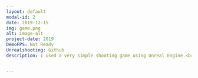 ```yaml
---
layout: default
modal-id: 2
date: 2019-12-15
img: game.png
alt: image-alt
project-date: 2019
DemoFPS: Not Ready
Unrealshooting: Github
description: I used a very simple shooting game using Unreal Engine.<br> <img src="/img/portfolio/source1.PNG" alt="alt text" width="800" height="600"/> <br>Character C++<br> <img src="/img/portfolio/source2.PNG" alt="alt text" width="800" height="600"/><br>Shooting <br><img src="/img/portfolio/source3.PNG" alt="alt text" width="800" height="200"/><br>OnHit<br> <img src="/img/portfolio/source4.PNG" alt="alt text" width="800" height="600"/> <br>Bullet


---
```

